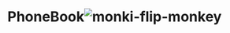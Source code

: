 




# PhoneBook![monki-flip-monkey](https://github.com/JakubDrzala/PhoneBook/assets/118109173/0a0118fa-c0c3-4da1-bf17-8c12ba2f552f)
